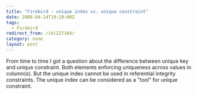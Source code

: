 ```yaml
---
title: "Firebird - unique index vs. unique constraint"
date: 2008-04-14T19:29:00Z
tags:
  - Firebird
redirect_from: /id/227384/
category: none
layout: post
---
```

From time to time I got a question about the difference between unique key and unique constraint. Both elements enforcing uniqueness across values in column(s). But the unique index cannot be used in referential integrity constraints. The unique index can be considered as a "tool" for unique constraint.
